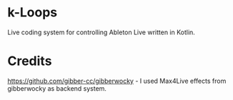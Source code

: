 # k-Loops
Live coding system for controlling Ableton Live written in Kotlin.


# Credits

https://github.com/gibber-cc/gibberwocky - I used Max4Live effects from gibberwocky as backend system.
